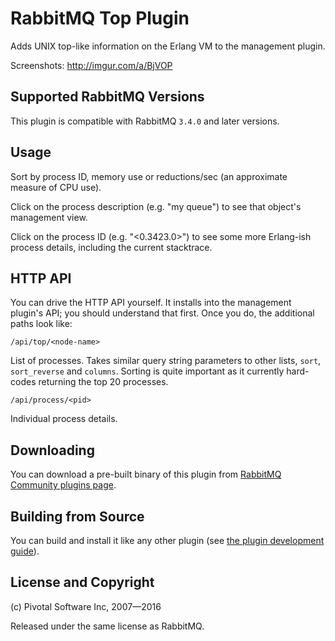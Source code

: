# RabbitMQ Top Plugin

Adds UNIX top-like information on the Erlang VM to the management plugin.

Screenshots: http://imgur.com/a/BjVOP

## Supported RabbitMQ Versions

This plugin is compatible with RabbitMQ `3.4.0` and later versions.

## Usage

Sort by process ID, memory use or reductions/sec (an approximate
measure of CPU use).

Click on the process description (e.g. "my queue") to see that
object's management view.

Click on the process ID (e.g. "&lt;0.3423.0&gt;") to see some more
Erlang-ish process details, including the current stacktrace.

## HTTP API

You can drive the HTTP API yourself. It installs into the management plugin's API; you should understand that first. Once you do, the additional paths look like:

    /api/top/<node-name>

List of processes. Takes similar query string parameters to other
lists, `sort`, `sort_reverse` and `columns`. Sorting is quite
important as it currently hard-codes returning the top 20 processes.

    /api/process/<pid>

Individual process details.

## Downloading

You can download a pre-built binary of this plugin from [RabbitMQ Community plugins page](http://www.rabbitmq.com/community-plugins.html).

## Building from Source

You can build and install it like any other plugin (see
[the plugin development guide](http://www.rabbitmq.com/plugin-development.html)).

## License and Copyright

(c) Pivotal Software Inc, 2007—2016

Released under the same license as RabbitMQ.
